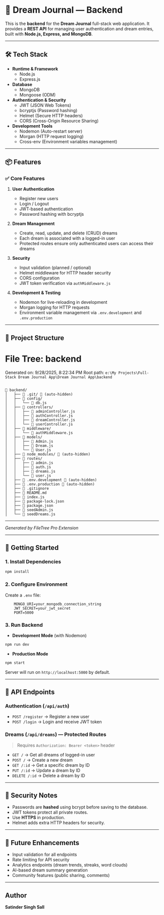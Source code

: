 # 🌙 Dream Journal — Backend

This is the **backend** for the **Dream Journal** full-stack web application. It provides a **REST API** for managing user authentication and dream entries, built with **Node.js, Express, and MongoDB**.

---

## 🛠️ Tech Stack

- **Runtime & Framework**
  - Node.js
  - Express.js
- **Database**
  - MongoDB
  - Mongoose (ODM)
- **Authentication & Security**
  - JWT (JSON Web Tokens)
  - bcryptjs (Password hashing)
  - Helmet (Secure HTTP headers)
  - CORS (Cross-Origin Resource Sharing)
- **Development Tools**
  - Nodemon (Auto-restart server)
  - Morgan (HTTP request logging)
  - Cross-env (Environment variables management)

---

## 📦 Features

### ✅ Core Features

1. **User Authentication**

   - Register new users
   - Login / Logout
   - JWT-based authentication
   - Password hashing with bcryptjs

2. **Dream Management**

   - Create, read, update, and delete (CRUD) dreams
   - Each dream is associated with a logged-in user
   - Protected routes ensure only authenticated users can access their dreams

3. **Security**

   - Input validation (planned / optional)
   - Helmet middleware for HTTP header security
   - CORS configuration
   - JWT token verification via `authMiddleware.js`

4. **Development & Testing**
   - Nodemon for live-reloading in development
   - Morgan logging for HTTP requests
   - Environment variable management via `.env.development` and `.env.production`

---

## 📂 Project Structure

# File Tree: backend

Generated on: 9/28/2025, 8:22:34 PM
Root path: `e:\My Projects\Full-Stack Dream Journal App\Dream Journal App\backend`

```

📁 backend/
│   ├── 📁 .git/ 🚫 (auto-hidden)
│   ├── 📁 config/
│   │   └── 📄 db.js
│   ├── 📁 controllers/
│   │   ├── 📄 adminController.js
│   │   ├── 📄 authController.js
│   │   ├── 📄 dreamController.js
│   │   └── 📄 userController.js
│   ├── 📁 middleware/
│   │   └── 📄 authMiddleware.js
│   ├── 📁 models/
│   │   ├── 📄 Admin.js
│   │   ├── 📄 Dream.js
│   │   └── 📄 User.js
│   ├── 📁 node_modules/ 🚫 (auto-hidden)
│   ├── 📁 routes/
│   │   ├── 📄 admin.js
│   │   ├── 📄 auth.js
│   │   ├── 📄 dreams.js
│   │   └── 📄 user.js
│   ├── 📄 .env.development 🚫 (auto-hidden)
│   ├── 📄 .env.production 🚫 (auto-hidden)
│   ├── 🚫 .gitignore
│   ├── 📖 README.md
│   ├── 📄 index.js
│   ├── 📄 package-lock.json
│   ├── 📄 package.json
│   ├── 📄 seedAdmin.js
│   └── 📄 seedDreams.js

```

---

_Generated by FileTree Pro Extension_

---

## 🚀 Getting Started

### 1. Install Dependencies

```bash
npm install
```

### 2. Configure Environment

Create a `.env` file:

```env
    MONGO_URI=your_mongodb_connection_string
    JWT_SECRET=your_jwt_secret
    PORT=5000
```

### 3. Run Backend

- **Development Mode** (with Nodemon)

```bash
npm run dev
```

- **Production Mode**

```bash
npm start
```

Server will run on `http://localhost:5000` by default.

---

## 🔑 API Endpoints

### **Authentication** (`/api/auth`)

- `POST /register` → Register a new user
- `POST /login` → Login and receive JWT token

### **Dreams** (`/api/dreams`) — Protected Routes

> Requires `Authorization: Bearer <token>` header

- `GET /` → Get all dreams of logged-in user
- `POST /` → Create a new dream
- `GET /:id` → Get a specific dream by ID
- `PUT /:id` → Update a dream by ID
- `DELETE /:id` → Delete a dream by ID

---

## 🔐 Security Notes

- Passwords are **hashed** using bcrypt before saving to the database.
- JWT tokens protect all private routes.
- Use **HTTPS** in production.
- Helmet adds extra HTTP headers for security.

---

## 📌 Future Enhancements

- Input validation for all endpoints
- Rate limiting for API security
- Analytics endpoints (dream trends, streaks, word clouds)
- AI-based dream summary generation
- Community features (public sharing, comments)

---

## Author

**Satinder Singh Sall**
